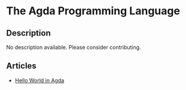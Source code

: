 # The Agda Programming Language

## Description

No description available. Please consider contributing.

## Articles

- [Hello World in Agda](https://sampleprograms.io/projects/hello-world/agda)